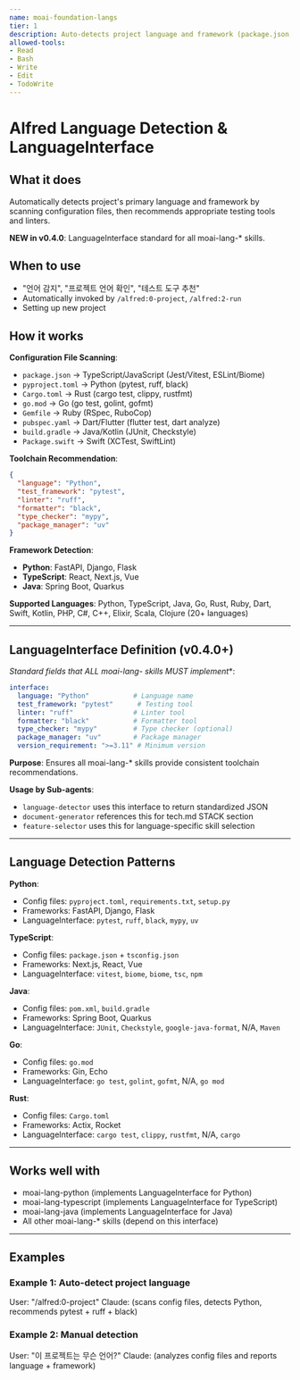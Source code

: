 ```yaml
---
name: moai-foundation-langs
tier: 1
description: Auto-detects project language and framework (package.json, pyproject.toml, etc) and provides LanguageInterface standard
allowed-tools:
- Read
- Bash
- Write
- Edit
- TodoWrite
---
```


# Alfred Language Detection & LanguageInterface

## What it does

Automatically detects project's primary language and framework by scanning configuration files, then recommends appropriate testing tools and linters.

**NEW in v0.4.0**: LanguageInterface standard for all moai-lang-* skills.

## When to use

- "언어 감지", "프로젝트 언어 확인", "테스트 도구 추천"
- Automatically invoked by `/alfred:0-project`, `/alfred:2-run`
- Setting up new project

## How it works

**Configuration File Scanning**:
- `package.json` → TypeScript/JavaScript (Jest/Vitest, ESLint/Biome)
- `pyproject.toml` → Python (pytest, ruff, black)
- `Cargo.toml` → Rust (cargo test, clippy, rustfmt)
- `go.mod` → Go (go test, golint, gofmt)
- `Gemfile` → Ruby (RSpec, RuboCop)
- `pubspec.yaml` → Dart/Flutter (flutter test, dart analyze)
- `build.gradle` → Java/Kotlin (JUnit, Checkstyle)
- `Package.swift` → Swift (XCTest, SwiftLint)

**Toolchain Recommendation**:
```json
{
  "language": "Python",
  "test_framework": "pytest",
  "linter": "ruff",
  "formatter": "black",
  "type_checker": "mypy",
  "package_manager": "uv"
}
```

**Framework Detection**:
- **Python**: FastAPI, Django, Flask
- **TypeScript**: React, Next.js, Vue
- **Java**: Spring Boot, Quarkus

**Supported Languages**: Python, TypeScript, Java, Go, Rust, Ruby, Dart, Swift, Kotlin, PHP, C#, C++, Elixir, Scala, Clojure (20+ languages)

---

## LanguageInterface Definition (v0.4.0+)

**Standard fields that ALL moai-lang-* skills MUST implement**:

```yaml
interface:
  language: "Python"           # Language name
  test_framework: "pytest"      # Testing tool
  linter: "ruff"               # Linter tool
  formatter: "black"           # Formatter tool
  type_checker: "mypy"         # Type checker (optional)
  package_manager: "uv"        # Package manager
  version_requirement: ">=3.11" # Minimum version
```

**Purpose**: Ensures all moai-lang-* skills provide consistent toolchain recommendations.

**Usage by Sub-agents**:
- `language-detector` uses this interface to return standardized JSON
- `document-generator` references this for tech.md STACK section
- `feature-selector` uses this for language-specific skill selection

---

## Language Detection Patterns

**Python**:
- Config files: `pyproject.toml`, `requirements.txt`, `setup.py`
- Frameworks: FastAPI, Django, Flask
- LanguageInterface: `pytest`, `ruff`, `black`, `mypy`, `uv`

**TypeScript**:
- Config files: `package.json` + `tsconfig.json`
- Frameworks: Next.js, React, Vue
- LanguageInterface: `vitest`, `biome`, `biome`, `tsc`, `npm`

**Java**:
- Config files: `pom.xml`, `build.gradle`
- Frameworks: Spring Boot, Quarkus
- LanguageInterface: `JUnit`, `Checkstyle`, `google-java-format`, N/A, `Maven`

**Go**:
- Config files: `go.mod`
- Frameworks: Gin, Echo
- LanguageInterface: `go test`, `golint`, `gofmt`, N/A, `go mod`

**Rust**:
- Config files: `Cargo.toml`
- Frameworks: Actix, Rocket
- LanguageInterface: `cargo test`, `clippy`, `rustfmt`, N/A, `cargo`

---

## Works well with

- moai-lang-python (implements LanguageInterface for Python)
- moai-lang-typescript (implements LanguageInterface for TypeScript)
- moai-lang-java (implements LanguageInterface for Java)
- All other moai-lang-* skills (depend on this interface)

---

## Examples

### Example 1: Auto-detect project language
User: "/alfred:0-project"
Claude: (scans config files, detects Python, recommends pytest + ruff + black)

### Example 2: Manual detection
User: "이 프로젝트는 무슨 언어?"
Claude: (analyzes config files and reports language + framework)